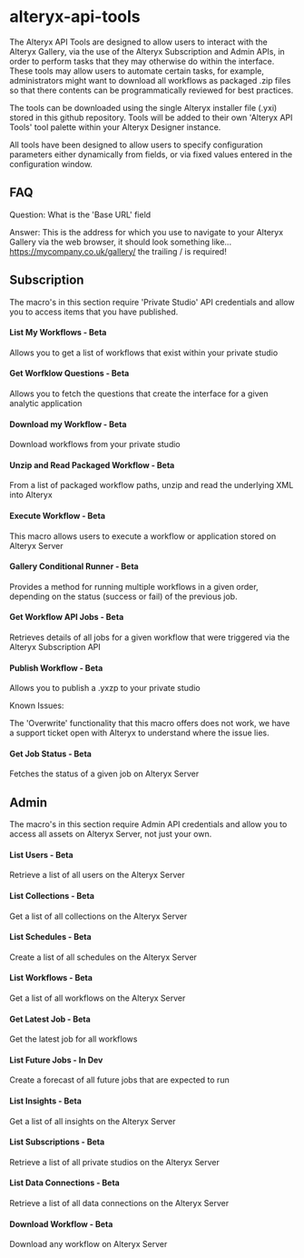 # alteryx-api-tools

The Alteryx API Tools are designed to allow users to interact with the Alteryx Gallery, via the use of the Alteryx Subscription and Admin APIs, in order to perform tasks that they may otherwise do within the interface. These tools may allow users to automate certain tasks, for example, administrators might want to download all workflows as packaged .zip files so that there contents can be  programmatically reviewed for best practices.

The tools can be downloaded using the single Alteryx installer file (.yxi) stored in this github repository. Tools will be added to their own 'Alteryx API Tools' tool palette within your Alteryx Designer instance.

All tools have been designed to allow users to specify configuration parameters either dynamically from fields, or via fixed values entered in the configuration window.

## FAQ

Question: What is the 'Base URL' field

Answer: This is the address for which you use to navigate to your Alteryx Gallery via the web browser, it should look something like... https://mycompany.co.uk/gallery/ the trailing / is required!

## Subscription

The macro's in this section require 'Private Studio' API credentials and allow you to access items that you have published.

#### List My Workflows - Beta

Allows you to get a list of workflows that exist within your private studio

#### Get Worfklow Questions - Beta

Allows you to fetch the questions that create the interface for a given analytic application

#### Download my Workflow - Beta

Download workflows from your private studio

#### Unzip and Read Packaged Workflow - Beta

From a list of packaged workflow paths, unzip and read the underlying XML into Alteryx

#### Execute Workflow - Beta

This macro allows users to execute a workflow or application stored on Alteryx Server

#### Gallery Conditional Runner - Beta

Provides a method for running multiple workflows in a given order, depending on the status (success or fail) of the previous job.

#### Get Workflow API Jobs - Beta

Retrieves details of all jobs for a given workflow that were triggered via the Alteryx Subscription API

#### Publish Workflow - Beta

Allows you to publish a .yxzp to your private studio

Known Issues:

The 'Overwrite' functionality that this macro offers does not work, we have a support ticket open with Alteryx to understand where the issue lies.

#### Get Job Status - Beta

Fetches the status of a given job on Alteryx Server

## Admin

The macro's in this section require Admin API credentials and allow you to access all assets on Alteryx Server, not just your own.

#### List Users - Beta

Retrieve a list of all users on the Alteryx Server

#### List Collections - Beta

Get a list of all collections on the Alteryx Server

#### List Schedules - Beta

Create a list of all schedules on the Alteryx Server

#### List Workflows - Beta

Get a list of all workflows on the Alteryx Server

#### Get Latest Job - Beta

Get the latest job for all workflows

#### List Future Jobs - In Dev

Create a forecast of all future jobs that are expected to run

#### List Insights - Beta

Get a list of all insights on the Alteryx Server

#### List Subscriptions - Beta

Retrieve a list of all private studios on the Alteryx Server

#### List Data Connections - Beta

Retrieve a list of all data connections on the Alteryx Server

#### Download Workflow - Beta

Download any workflow on Alteryx Server
